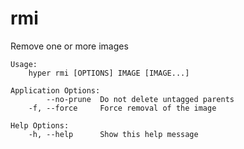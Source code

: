 # rmi

Remove one or more images

```
Usage:
	hyper rmi [OPTIONS] IMAGE [IMAGE...]

Application Options:
	    --no-prune  Do not delete untagged parents
	-f, --force     Force removal of the image

Help Options:
	-h, --help      Show this help message
```
